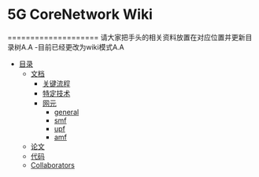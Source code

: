 # 5G CoreNetwork Wiki
====================
请大家把手头的相关资料放置在对应位置并更新目录树A.A
-目前已经更改为wiki模式A.A

- [目录](README.md)
  - [文档](文档)
    - [关键流程](文档/关键流程)
    - [特定技术](文档/特定技术)
    - [网元](文档/网元)
      - [general](文档/网元/general/menu.md)
      - [smf](文档/网元/smf/menu.md)
      - [upf](文档/网元/upf/menu.md)
      - [amf](文档/amf/menu.md)
  - [论文](文档)
  - [代码](文档)
  - [Collaborators](Collaborators)
